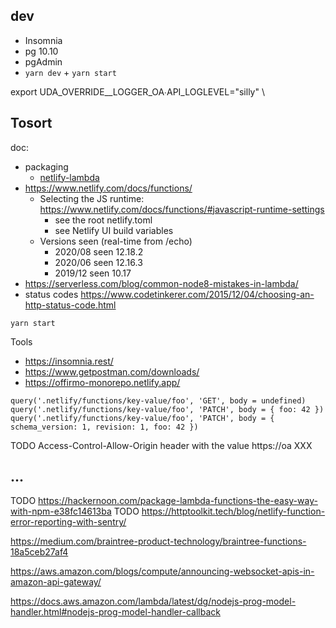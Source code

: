

## dev

* Insomnia
* pg 10.10
* pgAdmin
* `yarn dev` + `yarn start`

export UDA_OVERRIDE__LOGGER_OA∙API_LOGLEVEL=\"silly\" \


## Tosort
doc:
* packaging
  * [netlify-lambda](https://github.com/netlify/netlify-lambda)
* https://www.netlify.com/docs/functions/
  * Selecting the JS runtime: https://www.netlify.com/docs/functions/#javascript-runtime-settings
    * see the root netlify.toml
    * see Netlify UI build variables
  * Versions seen (real-time from /echo)
    * 2020/08 seen 12.18.2
    * 2020/06 seen 12.16.3
    * 2019/12 seen 10.17
* https://serverless.com/blog/common-node8-mistakes-in-lambda/
* status codes https://www.codetinkerer.com/2015/12/04/choosing-an-http-status-code.html

`yarn start`

Tools
* https://insomnia.rest/
* https://www.getpostman.com/downloads/
* https://offirmo-monorepo.netlify.app/
```
query('.netlify/functions/key-value/foo', 'GET', body = undefined)
query('.netlify/functions/key-value/foo', 'PATCH', body = { foo: 42 })
query('.netlify/functions/key-value/foo', 'PATCH', body = { schema_version: 1, revision: 1, foo: 42 })
```

TODO  Access-Control-Allow-Origin header with the value https://oa XXX



## ...
TODO https://hackernoon.com/package-lambda-functions-the-easy-way-with-npm-e38fc14613ba
TODO https://httptoolkit.tech/blog/netlify-function-error-reporting-with-sentry/

https://medium.com/braintree-product-technology/braintree-functions-18a5ceb27af4

https://aws.amazon.com/blogs/compute/announcing-websocket-apis-in-amazon-api-gateway/


https://docs.aws.amazon.com/lambda/latest/dg/nodejs-prog-model-handler.html#nodejs-prog-model-handler-callback

